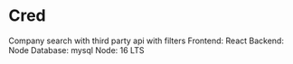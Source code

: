 # Cred
Company search with third party api with filters
Frontend: React
Backend: Node 
Database: mysql
Node: 16 LTS
